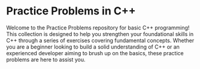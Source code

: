 <h1>Practice Problems in C++</h1>
Welcome to the Practice Problems repository for basic C++ programming! This collection is designed to help you strengthen your foundational skills in C++ through a series of exercises covering fundamental concepts. Whether you are a beginner looking to build a solid understanding of C++ or an experienced developer aiming to brush up on the basics, these practice problems are here to assist you.
